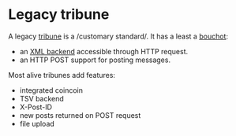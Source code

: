 # Legacy tribune

A legacy [tribune](../tribune.md) is a /customary standard/. It has a least a [bouchot](../bouchot.md):

- an [XML backend](xml_backend.md) accessible through HTTP request.
- an HTTP POST support for posting messages.

Most alive tribunes add features:

- integrated coincoin
- TSV backend
- X-Post-ID
- new posts returned on POST request
- file upload